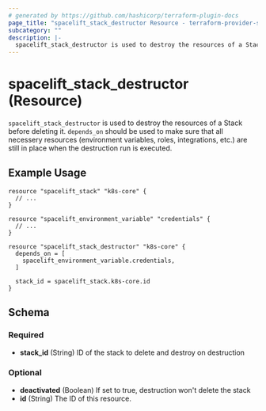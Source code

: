 ```yaml
---
# generated by https://github.com/hashicorp/terraform-plugin-docs
page_title: "spacelift_stack_destructor Resource - terraform-provider-spacelift"
subcategory: ""
description: |-
  spacelift_stack_destructor is used to destroy the resources of a Stack before deleting it. depends_on should be used to make sure that all necessery resources (environment variables, roles, integrations, etc.) are still in place when the destruction run is executed.
---
```


# spacelift_stack_destructor (Resource)

`spacelift_stack_destructor` is used to destroy the resources of a Stack before deleting it. `depends_on` should be used to make sure that all necessery resources (environment variables, roles, integrations, etc.) are still in place when the destruction run is executed.

## Example Usage

```hcl
resource "spacelift_stack" "k8s-core" {
  // ...
}

resource "spacelift_environment_variable" "credentials" {
  // ...
}

resource "spacelift_stack_destructor" "k8s-core" {
  depends_on = [
    spacelift_environment_variable.credentials,
  ]

  stack_id = spacelift_stack.k8s-core.id
}
```

<!-- schema generated by tfplugindocs -->
## Schema

### Required

- **stack_id** (String) ID of the stack to delete and destroy on destruction

### Optional

- **deactivated** (Boolean) If set to true, destruction won't delete the stack
- **id** (String) The ID of this resource.


